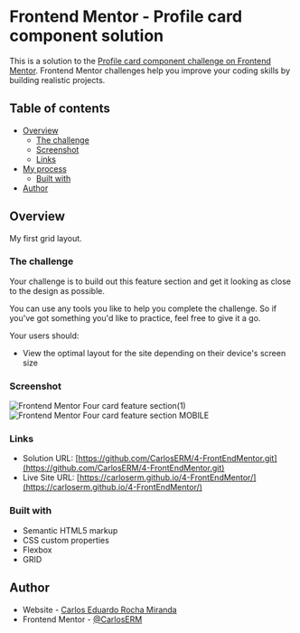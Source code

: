 # Frontend Mentor - Profile card component solution

This is a solution to the [Profile card component challenge on Frontend Mentor](https://www.frontendmentor.io/challenges/profile-card-component-cfArpWshJ). Frontend Mentor challenges help you improve your coding skills by building realistic projects. 

## Table of contents

- [Overview](#overview)
  - [The challenge](#the-challenge)
  - [Screenshot](#screenshot)
  - [Links](#links)
- [My process](#my-process)
  - [Built with](#built-with)
- [Author](#author)


## Overview
My first grid layout.  
### The challenge

Your challenge is to build out this feature section and get it looking as close to the design as possible.

You can use any tools you like to help you complete the challenge. So if you've got something you'd like to practice, feel free to give it a go.

Your users should:

- View the optimal layout for the site depending on their device's screen size
### Screenshot

![Frontend Mentor Four card feature section(1)](https://user-images.githubusercontent.com/74724103/115097505-099d0080-9f01-11eb-96c5-388bd95a4bf5.png)
![Frontend Mentor Four card feature section MOBILE](https://user-images.githubusercontent.com/74724103/115078424-fa548d80-9ed5-11eb-83a7-0ce3d7e89bd4.png)



### Links

- Solution URL: [https://github.com/CarlosERM/4-FrontEndMentor.git](https://github.com/CarlosERM/4-FrontEndMentor.git)
- Live Site URL: [https://carloserm.github.io/4-FrontEndMentor/](https://carloserm.github.io/4-FrontEndMentor/)


### Built with

- Semantic HTML5 markup
- CSS custom properties
- Flexbox
- GRID

## Author

- Website - [Carlos Eduardo Rocha Miranda](https://www.your-site.com)
- Frontend Mentor - [@CarlosERM](https://www.frontendmentor.io/profile/CarlosERM)



